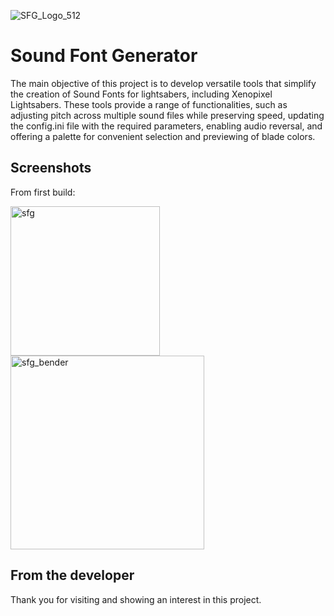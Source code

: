 ![SFG_Logo_512](https://github.com/thethirdtype/Sound-Font-Generator/assets/125661915/885e3589-a4e0-4d4a-8c34-4c738c711547)

# Sound Font Generator
The main objective of this project is to develop versatile tools that simplify the creation of Sound Fonts for lightsabers, including Xenopixel Lightsabers. These tools provide a range of functionalities, such as adjusting pitch across multiple sound files while preserving speed, updating the config.ini file with the required parameters, enabling audio reversal, and offering a palette for convenient selection and previewing of blade colors.

## Screenshots
From first build:

<img width="239" alt="sfg" src="https://github.com/thethirdtype/Sound-Font-Generator/assets/125661915/06988c8d-1a17-4916-9714-07e8069c8d3c">
<img width="310" alt="sfg_bender" src="https://github.com/thethirdtype/Sound-Font-Generator/assets/125661915/304ad685-47a7-43a4-b4b1-93302890d096">


## From the developer
Thank you for visiting and showing an interest in this project.
